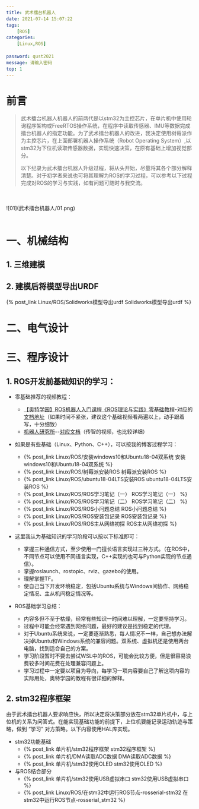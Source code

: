 ```yaml
---
title: 武术擂台机器人
date: 2021-07-14 15:07:22
tags: 
    [ROS] 
categories: 
    [Linux,ROS]

password: qust2021
message: 请输入密码
top: 1
---
```


# 前言
> 武术擂台机器人机器人的前两代是以stm32为主控芯片，在单片机中使用轮询程序架构或FreeRTOS操作系统，在程序中读取传感器、IMU等数据完成擂台机器人的指定功能。为了武术擂台机器人的改进，我决定使用树莓派作为主控芯片，在上面部署机器人操作系统（Robot Operating System）,以stm32为下位机读取传感器数据，实现快速决策，在原有基础上增加视觉部分。
> 
> 以下纪录为武术擂台机器人升级过程，将从头开始，尽量将其各个部分解释清楚。对于初学者来说也可将其理解为ROS的学习过程，可以参考以下过程完成对ROS的学习与实践，如有问题可随时与我交流。

</br>
</br>
![01](武术擂台机器人/01.png)
</br>
</br>

# 一、机械结构

## 1. 三维建模

## 2. 建模后将模型导出URDF

{% post_link Linux/ROS/Solidworks模型导出urdf Solidworks模型导出urdf %}

# 二、电气设计

# 三、程序设计

## 1. ROS开发前基础知识的学习：

+ 零基础推荐的视频教程：
  + [【奥特学园】ROS机器人入门课程《ROS理论与实践》零基础教程](https://www.bilibili.com/video/BV1Ci4y1L7ZZ?p=238)-对应的[文档地址](http://www.autolabor.com.cn/book/ROSTutorials/)（如果时间不紧张，建议这个基础视频看两遍以上，动手跟着写，十分细致）
  + [机器人研究所](https://space.bilibili.com/318497538)--[对应文档](https://robot.czxy.com/docs/ros/tf/)（传智的视频，也比较详细）

+ 如果是有些基础（Linux、Python、C++），可以按我的博客过程学习：
  + {% post_link Linux/ROS/安装windows10和Ubuntu18-04双系统 安装windows10和Ubuntu18-04双系统 %}
  + {% post_link Linux/ROS/树莓派安装ROS 树莓派安装ROS %}
  + {% post_link Linux/ROS/ubuntu18-04LTS安装ROS  ubuntu18-04LTS安装ROS %}
  + {% post_link Linux/ROS/ROS学习笔记（一）  ROS学习笔记（一） %}
  + {% post_link Linux/ROS/ROS学习笔记（二）  ROS学习笔记（二） %}
  + {% post_link Linux/ROS/ROS小问题总结  ROS小问题总结 %}
  + {% post_link Linux/ROS/ROS安装包记录  ROS安装包记录 %}
  + {% post_link Linux/ROS/ROS主从网络初探  ROS主从网络初探 %}
  
+ 这里我认为基础知识的学习阶段可以按以下标准即可：
  + 掌握三种通信方式，至少使用一门擅长语言实现过三种方式。（在ROS中，不同节点可以使用不同语言实现，C++实现的也可与Python实现的节点通信）。
  + 掌握roslaunch、rostopic、rviz、gazebo的使用。
  + 理解掌握TF。
  + 使自己当下开发环境稳定，包括Ubuntu系统与Windows间协作、网络稳定情况、主从机间稳定情况等。

+ ROS基础学习总结：
  + 内容多但不至于枯燥，经常有些知识一时间难以理解，一定要坚持学习。
  + 过程中可能会经常遇到网络问题，最好的建议是找到稳定的代理。
  + 对于Ubuntu系统来说，一定要逐渐熟悉，每人情况不一样，自己想办法解决掉Ubuntu和Windows系统的兼容问题。双系统、虚拟机还是使用两台电脑，找到适合自己的方案。
  + 学习阶段暂时不要去尝试WSL中的ROS，可能会比较方便，但是很容易浪费较多时间花费在处理兼容问题上。
  + 学习过程中一定要以项目为导向，每学习一项内容要自己了解这项内容的实际用处，奥特学园的教程有很详细的解释。

## 2. stm32程序框架

由于武术擂台机器人要求响应快，所以决定将决策部分放在stm32单片机中，与上位机的关系为问答式。在能实现基础功能的前提下，上位机要能记录运动轨迹与策略，做到 “学习” 对方策略。以下内容使用HAL库实现。

 + stm32功能基础
      + {% post_link 单片机/stm32程序框架  stm32程序框架 %}
     + {% post_link 单片机/DMA读取ADC数据  DMA读取ADC数据 %}
     + {% post_link 单片机/stm32使用OLED   stm32使用OLED %}
 + 与ROS结合部分
    + {% post_link 单片机/stm32使用USB虚拟串口  stm32使用USB虚拟串口 %}
    + {% post_link Linux/ROS/在stm32中运行ROS节点-rosserial-stm32  在stm32中运行ROS节点-rosserial_stm32 %}
